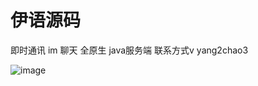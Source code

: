 # 伊语源码
即时通讯 im 聊天 全原生 java服务端
联系方式v yang2chao3 

![image](http://file.market.xiaomi.com/thumbnail/jpeg/l395/AppStore/0e2333f45fac9447683c0c70a68352b48202167b8) 
